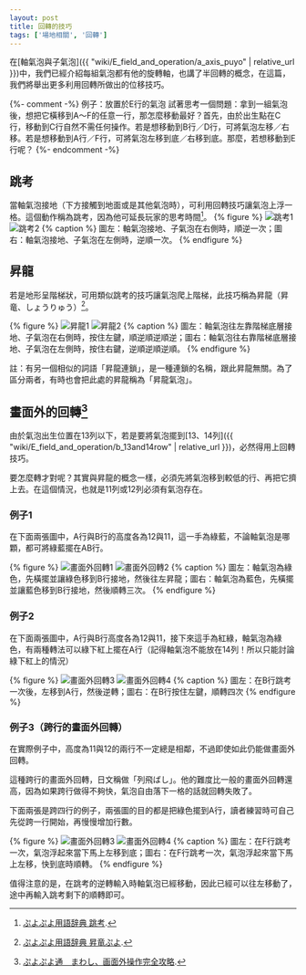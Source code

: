```yaml
---
layout: post
title: 回轉的技巧
tags: ['場地相關', '回轉']
---
```


在[軸氣泡與子氣泡]({{ "wiki/E_field_and_operation/a_axis_puyo" | relative_url }})中，我們已經介紹每組氣泡都有他的旋轉軸，也講了半回轉的概念，在這篇，我們將舉出更多利用回轉所做出的位移技巧。

{%- comment -%}
例子：放置於E行的氣泡
試著思考一個問題：拿到一組氣泡後，想把它橫移到A～F的任意一行，那怎麼移動最好？首先，由於出生點在C行，移動到C行自然不需任何操作。若是想移動到B行／D行，可將氣泡左移／右移。若是想移動到A行／F行，可將氣泡左移到底／右移到底。那麼，若想移動到E行呢？
{%- endcomment -%}

## 跳考

當軸氣泡接地（下方接觸到地面或是其他氣泡時），可利用回轉技巧讓氣泡上浮一格。這個動作稱為跳考，因為他可延長玩家的思考時間[^1]。
{% figure %}
  ![跳考1](https://i.imgur.com/7xJOWWH.gif) 
  ![跳考2](https://i.imgur.com/FCD55lq.gif)
{% caption %}
圖左：軸氣泡接地、子氣泡在右側時，順逆一次；圖右：軸氣泡接地、子氣泡在左側時，逆順一次。
{% endfigure %}

## 昇龍

若是地形呈階梯狀，可用類似跳考的技巧讓氣泡爬上階梯，此技巧稱為昇龍（昇竜、しょうりゅう）[^2]。

{% figure %}
  ![昇龍1](https://i.imgur.com/iq7TZ3D.gif) 
  ![昇龍2](https://i.imgur.com/zwoTbKV.gif)
{% caption %}
  圖左：軸氣泡往左靠階梯底層接地、子氣泡在右側時，按住左鍵，順逆順逆順逆；圖右：軸氣泡往右靠階梯底層接地、子氣泡在左側時，按住右鍵，逆順逆順逆順。
{% endfigure %}

註：有另一個相似的詞語「昇龍連鎖」，是一種連鎖的名稱，跟此昇龍無關。為了區分兩者，有時也會把此處的昇龍稱為「昇龍氣泡」。

## 畫面外的回轉[^4]

由於氣泡出生位置在13列以下，若是要將氣泡擺到[13、14列]({{ "wiki/E_field_and_operation/b_13and14row" | relative_url }})，必然得用上回轉技巧。

要怎麼轉才對呢？其實與昇龍的概念一樣，必須先將氣泡移到較低的行、再把它擠上去。在這個情況，也就是11列或12列必須有氣泡存在。

### 例子1

在下面兩張圖中，A行與B行的高度各為12與11，這一手為綠藍，不論軸氣泡是哪顆，都可將綠藍擺在AB行。

{% figure %}
  ![畫面外回轉1](https://i.imgur.com/8FHcd30.gif) 
  ![畫面外回轉2](https://i.imgur.com/rA90SOM.gif)
{% caption %}
  圖左：軸氣泡為綠色，先橫擺並讓綠色移到B行接地，然後往左昇龍；圖右：軸氣泡為藍色，先橫擺並讓藍色移到B行接地，然後順轉三次。
{% endfigure %}

### 例子2

在下面兩張圖中，A行與B行高度各為12與11，接下來這手為紅綠，軸氣泡為綠色，有兩種轉法可以綠下紅上擺在A行（記得軸氣泡不能放在14列！所以只能討論綠下紅上的情況）

{% figure %}
  ![畫面外回轉3](https://i.imgur.com/bIBFUto.gif) 
  ![畫面外回轉4](https://i.imgur.com/7yw9yp8.gif)
{% caption %}
  圖左：在B行跳考一次後，左移到A行，然後逆轉；圖右：在B行按住左鍵，順轉四次
{% endfigure %}

### 例子3（跨行的畫面外回轉）

在實際例子中，高度為11與12的兩行不一定總是相鄰，不過即使如此仍能做畫面外回轉。

這種跨行的畫面外回轉，日文稱做「列飛ばし」。他的難度比一般的畫面外回轉還高，因為如果跨行做得不夠快，氣泡自由落下一格的話就回轉失敗了。

下面兩張是跨四行的例子，兩張圖的目的都是把綠色擺到A行，讀者練習時可自己先從跨一行開始，再慢慢增加行數。

{% figure %}
  ![畫面外回轉3](https://i.imgur.com/G6HJVGC.gif) 
  ![畫面外回轉4](https://i.imgur.com/jxvnHCA.gif)
{% caption %}
  圖左：在F行跳考一次，氣泡浮起來當下馬上左移到底；圖右：在F行跳考一次，氣泡浮起來當下馬上左移，快到底時順轉。
{% endfigure %}

值得注意的是，在跳考的逆轉輸入時軸氣泡已經移動，因此已經可以往左移動了，途中再輸入跳考剩下的順轉即可。

[^1]: [ぷよぷよ用語辞典 跳考](https://www26.atwiki.jp/puyowords/pages/95.html).
[^2]: [ぷよぷよ用語辞典 昇竜ぷよ](https://www26.atwiki.jp/puyowords/pages/184.html).
[^3]: [ぷよぷよ用語辞典 昇竜連鎖](https://www26.atwiki.jp/puyowords/pages/167.html).
[^4]: [ぷよぷよ通　まわし、画面外操作完全攻略](https://puyo-camp.jp/posts/65520).
